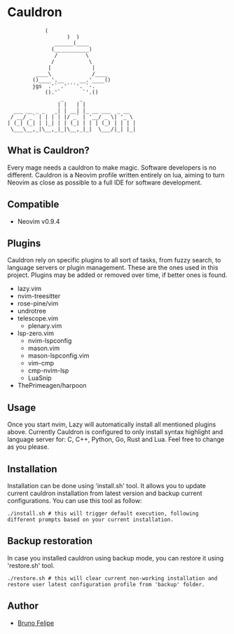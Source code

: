 # Cauldron


			    (
	                   )  )
	               ______(____
	              (___________)
	               /         \
	              /           \
	             |             |				
	         ____\             /____
	        ()____'.__     __.'____()
	        jgs  .'` .'```'. `-.
	            ().'`       `'.()
                     _     _                 
                    | |   | |                
      ___ __ _ _   _| | __| |_ __ ___  _ __  
     / __/ _` | | | | |/ _` | '__/ _ \| '_ \ 
    | (_| (_| | |_| | | (_| | | | (_) | | | |
     \___\__,_|\__,_|_|\__,_|_|  \___/|_| |_|


## What is Cauldron?

Every mage needs a cauldron to make magic. Software developers is no different.
Cauldron is a Neovim profile written entirely on lua, aiming to turn Neovim as close as possible to a full IDE for software development.

## Compatible

- Neovim v0.9.4

## Plugins

Cauldron rely on specific plugins to all sort of tasks, from fuzzy search, to language servers or plugin management.
These are the ones used in this project. Plugins may be added or removed over time, if better ones is found.

 - lazy.vim
 - nvim-treesitter
 - rose-pine/vim
 - undrotree
 - telescope.vim
	 - plenary.vim
- lsp-zero.vim
	- nvim-lspconfig
	- mason.vim
	- mason-lspconfig.vim
	- vim-cmp
	- cmp-nvim-lsp
	- LuaSnip
- ThePrimeagen/harpoon

## Usage

Once you start nvim, Lazy will automatically install all mentioned plugins above.
Currently Cauldron is configured to only install syntax highlight and language server for: C, C++, Python, Go, Rust and Lua.
Feel free to change as you please.

## Installation

Installation can be done using 'install.sh' tool. It allows you to update current cauldron installation from latest version and backup current configurations.
You can use this tool as follow:

	./install.sh # this will trigger default execution, following different prompts based on your current installation.

## Backup restoration

In case you installed cauldron using backup mode, you can restore it using 'restore.sh' tool.

	./restore.sh # this will clear current non-working installation and restore user latest configuration profile from 'backup' folder.

## Author
- [Bruno Felipe](https://gitlab.com/bfelipe)
